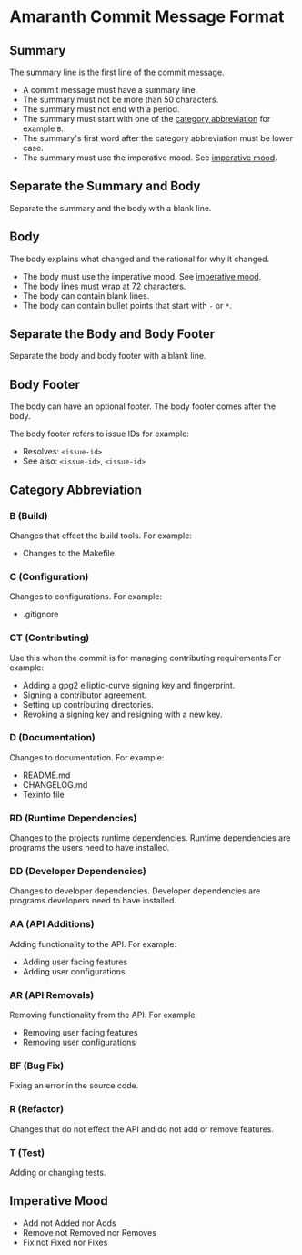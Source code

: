 # Amaranth Commit Message Format

## Summary

The summary line is the first line of the commit message.

- A commit message must have a summary line.
- The summary must not be more than 50 characters.
- The summary must not end with a period.
- The summary must start with one of the [category abbreviation][category-abbreviation] for example `B`.
- The summary's first word after the category abbreviation must be lower case.
- The summary must use the imperative mood.  See [imperative mood][imperative-mood].

[category-abbreviation]: <https://github.com/sean-hut/contributing-rules/blob/develop/rules/committing/amaranth-commit-message-format.md#category-abbreviation>

## Separate the Summary and Body

Separate the summary and the body with a blank line.

## Body

The body explains what changed and the rational for why it changed.

- The body must use the imperative mood.  See [imperative mood][imperative-mood].
- The body lines must wrap at 72 characters.
- The body can contain blank lines.
- The body can contain bullet points that start with `-` or `*`.

[imperative-mood]: <https://github.com/sean-hut/contributing-rules/blob/develop/rules/committing/amaranth-commit-message-format.md#imperative-mood>

## Separate the Body and Body Footer

Separate the body and body footer with a blank line.

## Body Footer

The body can have an optional footer.  The body footer comes after the body.

The body footer refers to issue IDs for example:
- Resolves: `<issue-id>`
- See also: `<issue-id>`, `<issue-id>`

## Category Abbreviation

### B (Build)

Changes that effect the build tools.  For example:
- Changes to the Makefile.

### C (Configuration)

Changes to configurations.  For example:
- .gitignore

### CT (Contributing)

Use this when the commit is for managing contributing requirements  For example:

- Adding a gpg2 elliptic-curve signing key and fingerprint.
- Signing a contributor agreement.
- Setting up contributing directories.
- Revoking a signing key and resigning with a new key.

### D (Documentation)

Changes to documentation.  For example:
- README.md
- CHANGELOG.md
- Texinfo file

### RD (Runtime Dependencies)

Changes to the projects runtime dependencies.  Runtime dependencies
are programs the users need to have installed.

### DD (Developer Dependencies)

Changes to developer dependencies.  Developer dependencies are
programs developers need to have installed.

### AA (API Additions)

Adding functionality to the API.  For example:
- Adding user facing features
- Adding user configurations

### AR (API Removals)

Removing functionality from the API. For example:
- Removing user facing features
- Removing user configurations

### BF (Bug Fix)
Fixing an error in the source code.

### R (Refactor)

Changes that do not effect the API and do not add or remove features.

### T (Test)

Adding or changing tests.

## Imperative Mood

- Add not Added nor Adds
- Remove not Removed nor Removes
- Fix not Fixed nor Fixes

